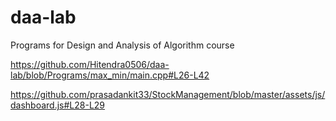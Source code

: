 # daa-lab
Programs for Design and Analysis of Algorithm course

https://github.com/Hitendra0506/daa-lab/blob/Programs/max_min/main.cpp#L26-L42


https://github.com/prasadankit33/StockManagement/blob/master/assets/js/dashboard.js#L28-L29
